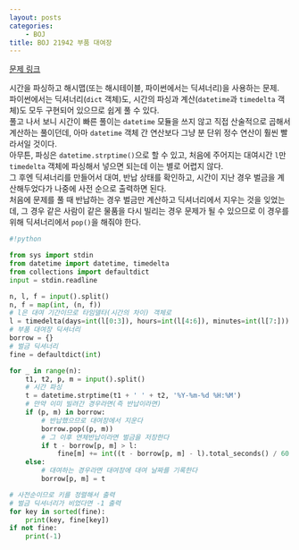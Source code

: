 ```yaml
---
layout: posts
categories:
    - BOJ
title: BOJ 21942 부품 대여장
---
```


[문제 링크](https://www.acmicpc.net/problem/21942)

시간을 파싱하고 해시맵(또는 해시테이블, 파이썬에서는 딕셔너리)을 사용하는 문제.  
파이썬에서는 딕셔너리(`dict` 객체)도, 시간의 파싱과 계산(`datetime`과 `timedelta` 객체)도 모두 구현되어 있으므로 쉽게 풀 수 있다.  
풀고 나서 보니 시간이 빠른 풀이는 `datetime` 모듈을 쓰지 않고 직접 산술적으로 곱해서 계산하는 풀이던데, 아마 `datetime` 객체 간 연산보다 그냥 분 단위 정수 연산이 훨씬 빨라서일 것이다.  
아무튼, 파싱은 `datetime.strptime()`으로 할 수 있고, 처음에 주어지는 대여시간 `l`만 `timedelta` 객체에 파싱해서 넣으면 되는데 이는 별로 어렵지 않다.  
그 후엔 딕셔너리를 만들어서 대여, 반납 상태를 확인하고, 시간이 지난 경우 벌금을 계산해두었다가 나중에 사전 순으로 출력하면 된다.  
처음에 문제를 풀 때 반납하는 경우 벌금만 계산하고 딕셔너리에서 지우는 것을 잊었는데, 그 경우 같은 사람이 같은 물품을 다시 빌리는 경우 문제가 될 수 있으므로 이 경우를 위해 딕셔너리에서 `pop()`을 해줘야 한다.  


```python
#!python

from sys import stdin
from datetime import datetime, timedelta
from collections import defaultdict
input = stdin.readline

n, l, f = input().split()
n, f = map(int, (n, f))
# l은 대여 기간이므로 타임델타(시간의 차이) 객체로
l = timedelta(days=int(l[0:3]), hours=int(l[4:6]), minutes=int(l[7:]))
# 부품 대여장 딕셔너리
borrow = {}
# 벌금 딕셔너리
fine = defaultdict(int)

for _ in range(n):
    t1, t2, p, m = input().split()
    # 시간 파싱
    t = datetime.strptime(t1 + ' ' + t2, '%Y-%m-%d %H:%M')
    # 만약 이미 빌려간 경우라면(즉 반납이라면)
    if (p, m) in borrow:
        # 반납했으므로 대여장에서 지운다
        borrow.pop((p, m))
        # 그 이후 연체반납이라면 벌금을 저장한다
        if t - borrow[p, m] > l:
            fine[m] += int((t - borrow[p, m] - l).total_seconds() / 60 * f)
    else:
        # 대여하는 경우라면 대여장에 대여 날짜를 기록한다
        borrow[p, m] = t

# 사전순이므로 키를 정렬해서 출력
# 벌금 딕셔너리가 비었다면 -1 출력
for key in sorted(fine):
    print(key, fine[key])
if not fine:
    print(-1)
```
